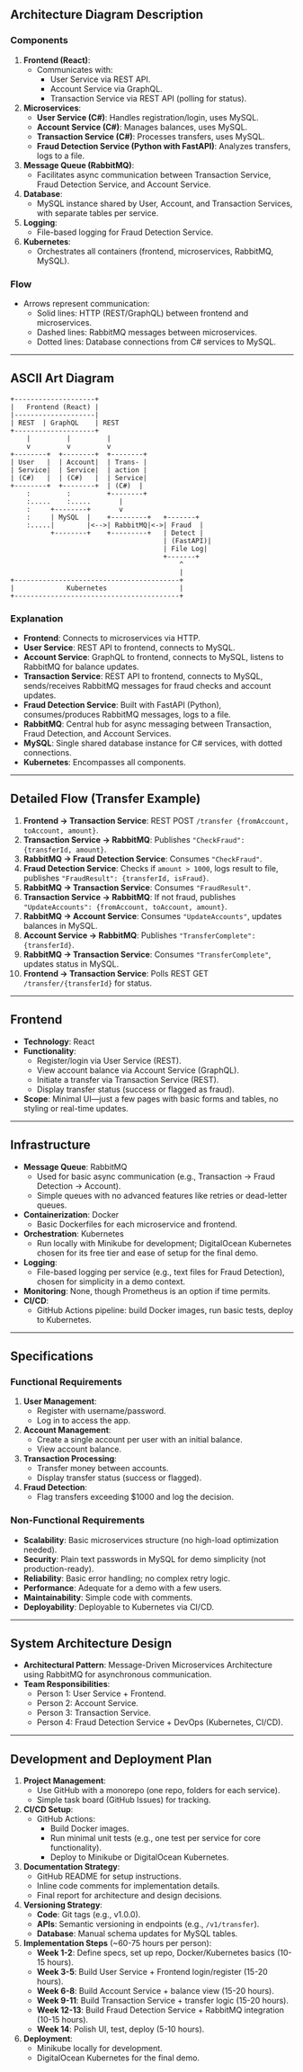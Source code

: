 ## Architecture Diagram Description

### Components
1. **Frontend (React)**:
   - Communicates with:
     - User Service via REST API.
     - Account Service via GraphQL.
     - Transaction Service via REST API (polling for status).
2. **Microservices**:
   - **User Service (C#)**: Handles registration/login, uses MySQL.
   - **Account Service (C#)**: Manages balances, uses MySQL.
   - **Transaction Service (C#)**: Processes transfers, uses MySQL.
   - **Fraud Detection Service (Python with FastAPI)**: Analyzes transfers, logs to a file.
3. **Message Queue (RabbitMQ)**:
   - Facilitates async communication between Transaction Service, Fraud Detection Service, and Account Service.
4. **Database**:
   - MySQL instance shared by User, Account, and Transaction Services, with separate tables per service.
5. **Logging**:
   - File-based logging for Fraud Detection Service.
6. **Kubernetes**:
   - Orchestrates all containers (frontend, microservices, RabbitMQ, MySQL).

### Flow
- Arrows represent communication:
  - Solid lines: HTTP (REST/GraphQL) between frontend and microservices.
  - Dashed lines: RabbitMQ messages between microservices.
  - Dotted lines: Database connections from C# services to MySQL.

---

## ASCII Art Diagram

```
+--------------------+
|   Frontend (React) |
|--------------------|
| REST  | GraphQL    | REST
+--------------------+
    |         |         |
    v         v         v
+--------+  +--------+  +--------+
| User   |  | Account|  | Trans- |
| Service|  | Service|  | action |
| (C#)   |  | (C#)   |  | Service|
+--------+  +--------+  | (C#)  |
    :         :         +--------+
    :.....    :.....       |
    :     +--------+       v
    :     | MySQL  |    +---------+   +-------+
    :.....|        |<-->| RabbitMQ|<->| Fraud  |
          +--------+    +---------+   | Detect |
                                      | (FastAPI)|
                                      | File Log|
                                      +-------+
                                          ^
                                          |
+-----------------------------------------+
|             Kubernetes                  |
+-----------------------------------------+
```

### Explanation
- **Frontend**: Connects to microservices via HTTP.
- **User Service**: REST API to frontend, connects to MySQL.
- **Account Service**: GraphQL to frontend, connects to MySQL, listens to RabbitMQ for balance updates.
- **Transaction Service**: REST API to frontend, connects to MySQL, sends/receives RabbitMQ messages for fraud checks and account updates.
- **Fraud Detection Service**: Built with FastAPI (Python), consumes/produces RabbitMQ messages, logs to a file.
- **RabbitMQ**: Central hub for async messaging between Transaction, Fraud Detection, and Account Services.
- **MySQL**: Single shared database instance for C# services, with dotted connections.
- **Kubernetes**: Encompasses all components.

---

## Detailed Flow (Transfer Example)
1. **Frontend → Transaction Service**: REST POST `/transfer {fromAccount, toAccount, amount}`.
2. **Transaction Service → RabbitMQ**: Publishes `"CheckFraud": {transferId, amount}`.
3. **RabbitMQ → Fraud Detection Service**: Consumes `"CheckFraud"`.
4. **Fraud Detection Service**: Checks if `amount > 1000`, logs result to file, publishes `"FraudResult": {transferId, isFraud}`.
5. **RabbitMQ → Transaction Service**: Consumes `"FraudResult"`.
6. **Transaction Service → RabbitMQ**: If not fraud, publishes `"UpdateAccounts": {fromAccount, toAccount, amount}`.
7. **RabbitMQ → Account Service**: Consumes `"UpdateAccounts"`, updates balances in MySQL.
8. **Account Service → RabbitMQ**: Publishes `"TransferComplete": {transferId}`.
9. **RabbitMQ → Transaction Service**: Consumes `"TransferComplete"`, updates status in MySQL.
10. **Frontend → Transaction Service**: Polls REST GET `/transfer/{transferId}` for status.

---

## Frontend
- **Technology**: React
- **Functionality**: 
  - Register/login via User Service (REST).
  - View account balance via Account Service (GraphQL).
  - Initiate a transfer via Transaction Service (REST).
  - Display transfer status (success or flagged as fraud).
- **Scope**: Minimal UI—just a few pages with basic forms and tables, no styling or real-time updates.

---

## Infrastructure
- **Message Queue**: RabbitMQ
  - Used for basic async communication (e.g., Transaction → Fraud Detection → Account).
  - Simple queues with no advanced features like retries or dead-letter queues.
- **Containerization**: Docker
  - Basic Dockerfiles for each microservice and frontend.
- **Orchestration**: Kubernetes
  - Run locally with Minikube for development; DigitalOcean Kubernetes chosen for its free tier and ease of setup for the final demo.
- **Logging**: 
  - File-based logging per service (e.g., text files for Fraud Detection), chosen for simplicity in a demo context.
- **Monitoring**: None, though Prometheus is an option if time permits.
- **CI/CD**: 
  - GitHub Actions pipeline: build Docker images, run basic tests, deploy to Kubernetes.

---

## Specifications
### Functional Requirements
1. **User Management**:
   - Register with username/password.
   - Log in to access the app.
2. **Account Management**:
   - Create a single account per user with an initial balance.
   - View account balance.
3. **Transaction Processing**:
   - Transfer money between accounts.
   - Display transfer status (success or flagged).
4. **Fraud Detection**:
   - Flag transfers exceeding $1000 and log the decision.

### Non-Functional Requirements
- **Scalability**: Basic microservices structure (no high-load optimization needed).
- **Security**: Plain text passwords in MySQL for demo simplicity (not production-ready).
- **Reliability**: Basic error handling; no complex retry logic.
- **Performance**: Adequate for a demo with a few users.
- **Maintainability**: Simple code with comments.
- **Deployability**: Deployable to Kubernetes via CI/CD.

---

## System Architecture Design
- **Architectural Pattern**: Message-Driven Microservices Architecture using RabbitMQ for asynchronous communication.
- **Team Responsibilities**:
  - Person 1: User Service + Frontend.
  - Person 2: Account Service.
  - Person 3: Transaction Service.
  - Person 4: Fraud Detection Service + DevOps (Kubernetes, CI/CD).

---

## Development and Deployment Plan
1. **Project Management**:
   - Use GitHub with a monorepo (one repo, folders for each service).
   - Simple task board (GitHub Issues) for tracking.
2. **CI/CD Setup**:
   - GitHub Actions:
     - Build Docker images.
     - Run minimal unit tests (e.g., one test per service for core functionality).
     - Deploy to Minikube or DigitalOcean Kubernetes.
3. **Documentation Strategy**:
   - GitHub README for setup instructions.
   - Inline code comments for implementation details.
   - Final report for architecture and design decisions.
4. **Versioning Strategy**:
   - **Code**: Git tags (e.g., v1.0.0).
   - **APIs**: Semantic versioning in endpoints (e.g., `/v1/transfer`).
   - **Database**: Manual schema updates for MySQL tables.
5. **Implementation Steps** (~60-75 hours per person):
   - **Week 1-2**: Define specs, set up repo, Docker/Kubernetes basics (10-15 hours).
   - **Week 3-5**: Build User Service + Frontend login/register (15-20 hours).
   - **Week 6-8**: Build Account Service + balance view (15-20 hours).
   - **Week 9-11**: Build Transaction Service + transfer logic (15-20 hours).
   - **Week 12-13**: Build Fraud Detection Service + RabbitMQ integration (10-15 hours).
   - **Week 14**: Polish UI, test, deploy (5-10 hours).
6. **Deployment**:
   - Minikube locally for development.
   - DigitalOcean Kubernetes for the final demo.
